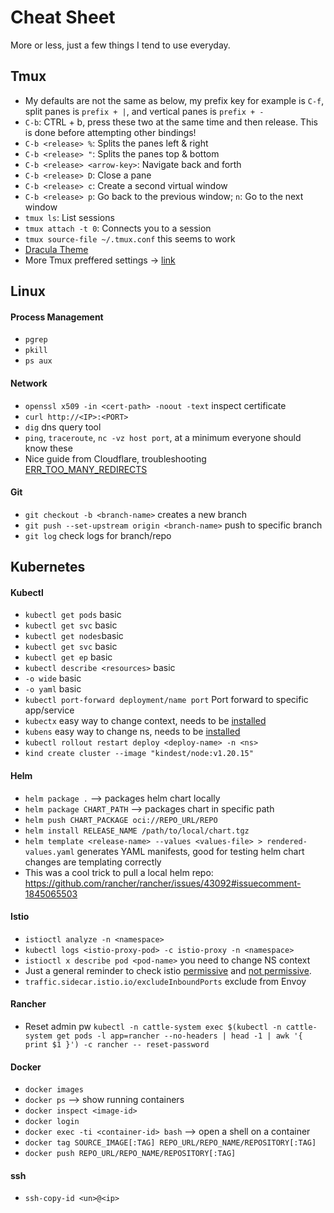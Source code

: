 # Cheat Sheet

More or less, just a few things I tend to use everyday. 

## Tmux

- My defaults are not the same as below, my prefix key for example is `C-f`, split panes is `prefix + |`, and vertical panes is `prefix + -` 
- `C-b`: CTRL + b, press these two at the same time and then release. This is done before attempting other bindings!
- `C-b <release> %`: Splits the panes left & right
- `C-b <release> "`: Splits the panes top & bottom
- `C-b <release> <arrow-key>`: Navigate back and forth
- `C-b <release> D`: Close a pane
- `C-b <release> c`: Create a second virtual window
- `C-b <release> p`: Go back to the previous window; `n`: Go to the next window
- `tmux ls`: List sessions
- `tmux attach -t 0`: Connects you to a session
- `tmux source-file ~/.tmux.conf` this seems to work 
- [Dracula Theme](https://dev.to/andrenbrandao/terminal-setup-with-zsh-tmux-dracula-theme-48lm)
- More Tmux preffered settings -> [link](https://hamvocke.com/blog/a-quick-and-easy-guide-to-tmux/)

## Linux

#### Process Management

- `pgrep`
- `pkill`
- `ps aux`

#### Network

- `openssl x509 -in <cert-path> -noout -text` inspect certificate
- `curl http://<IP>:<PORT>`
- `dig` dns query tool
- `ping`, `traceroute`, `nc -vz host port`, at a minimum everyone should know these
- Nice guide from Cloudflare, troubleshooting [ERR_TOO_MANY_REDIRECTS](https://developers.cloudflare.com/ssl/troubleshooting/too-many-redirects/)

#### Git

- `git checkout -b <branch-name>` creates a new branch
- `git push --set-upstream origin <branch-name>` push to specific branch
- `git log` check logs for branch/repo

## Kubernetes

#### Kubectl

- `kubectl get pods` basic
- `kubectl get svc` basic
- `kubectl get nodes`basic
- `kubectl get svc` basic
- `kubectl get ep` basic
- `kubectl describe <resources>` basic
- `-o wide` basic
- `-o yaml` basic
- `kubectl port-forward deployment/name port` Port forward to specific app/service
- `kubectx` easy way to change context, needs to be [installed](https://github.com/ahmetb/kubectx)
- `kubens` easy way to change ns, needs to be [installed](https://github.com/ahmetb/kubectx/blob/master/kubens)
- `kubectl rollout restart deploy <deploy-name> -n <ns>`
- `kind create cluster --image "kindest/node:v1.20.15"`

#### Helm

- `helm package .` --> packages helm chart locally
- `helm package CHART_PATH` --> packages chart in specific path
- `helm push CHART_PACKAGE oci://REPO_URL/REPO`
- `helm install RELEASE_NAME /path/to/local/chart.tgz`
- `helm template <release-name> --values <values-file> > rendered-values.yaml` generates YAML manifests, good for testing helm chart changes are templating correctly
- This was a cool trick to pull a local helm repo: https://github.com/rancher/rancher/issues/43092#issuecomment-1845065503

#### Istio

- `istioctl analyze -n <namespace>`
- `kubectl logs <istio-proxy-pod> -c istio-proxy -n <namespace>`
- `istioctl x describe pod <pod-name>` you need to change NS context
- Just a general reminder to check istio [permissive](https://istio.io/latest/docs/concepts/security/#permissive-mtls) and [not permissive](https://istio.io/latest/docs/concepts/security/#strict-mtls).
- `traffic.sidecar.istio.io/excludeInboundPorts` exclude from Envoy

#### Rancher

- Reset admin pw `kubectl -n cattle-system exec $(kubectl -n cattle-system get pods -l app=rancher --no-headers | head -1 | awk '{ print $1 }') -c rancher -- reset-password`

#### Docker
- `docker images`
- `docker ps` --> show running containers
- `docker inspect <image-id>`
- `docker login`
- `docker exec -ti <container-id> bash` --> open a shell on a container
- `docker tag SOURCE_IMAGE[:TAG] REPO_URL/REPO_NAME/REPOSITORY[:TAG]`
- `docker push REPO_URL/REPO_NAME/REPOSITORY[:TAG]`

#### ssh 

- `ssh-copy-id <un>@<ip>`
